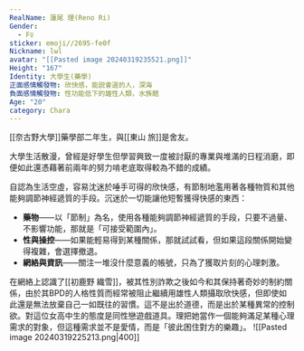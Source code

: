 ```yaml
---
RealName: 蓮尾 理(Reno Ri)
Gender:
  - F♀
sticker: emoji//2695-fe0f
Nickname: lwl
avatar: "[[Pasted image 20240319235521.png]]"
Height: "167"
Identity: 大學生(藥學)
正面感情觸發物: 欣快感，能説會道的人，深海
負面感情觸發物: 性功能低下的雄性人類，水族館
Age: "20"
category: Chara
---
```

[[奈古野大學]]藥學部二年生，與[[東山 旅]]是舍友。

大學生活散漫，曾經是好學生但學習興致一度被討厭的專業與堆滿的日程消磨，即便如此還憑藉著前兩年的努力啃老底取得較為不錯的成績。

自認為生活空虛，容易沈迷於唾手可得的欣快感，有節制地濫用著各種物質和其他能夠調節神經遞質的手段。沉迷於一切能讓他短暫獲得快感的東西：

- **藥物**——以「節制」為名，使用各種能夠調節神經遞質的手段，只要不過量、不影響功能，那就是「可接受範圍內」。
- **性與操控**——如果能輕易得到某種關係，那就試試看，但如果這段關係開始變得複雜，會選擇撤退。
- **網絡與資訊**——關注一堆沒什麼意義的帳號，只為了獲取片刻的心理刺激。

在網絡上認識了[[初鹿野 織雪]]，被其性別詐欺之後如今和其保持著奇妙的制約關係，由於其BPD的人格性質而經常被阻止繼續用雄性人類攝取欣快感，但即使如此還是無法放棄自己一如既往的習慣。這不是出於道德，而是出於某種異常的控制欲。對這位女高中生的態度是同性戀遊戲道具。理把她當作一個能夠滿足某種心理需求的對象，但這種需求並不是愛情，而是「彼此困住對方的樂趣」。
![[Pasted image 20240319225213.png|400]]